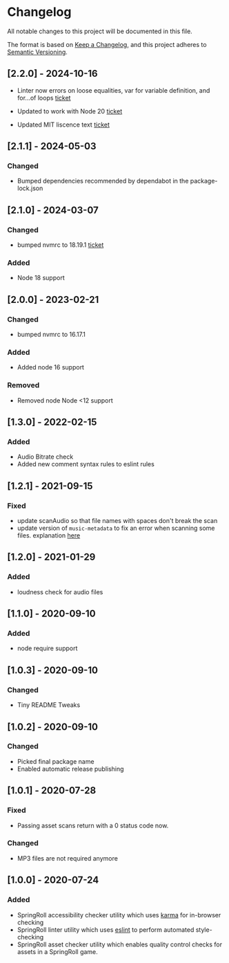 # Changelog
All notable changes to this project will be documented in this file.

The format is based on [Keep a Changelog](https://keepachangelog.com/en/1.0.0/),
and this project adheres to [Semantic Versioning](https://semver.org/spec/v2.0.0.html).

## [2.2.0] - 2024-10-16
- Linter now errors on loose equalities, var for variable definition, and for...of loops [ticket](https://www.pivotaltracker.com/story/show/188211631)

- Updated to work with Node 20 [ticket](https://www.pivotaltracker.com/story/show/188228334)

- Updated MIT liscence text [ticket](https://www.pivotaltracker.com/story/show/188078323)

## [2.1.1] - 2024-05-03

### Changed
- Bumped dependencies recommended by dependabot in the package-lock.json

## [2.1.0] - 2024-03-07

### Changed

- bumped nvmrc to 18.19.1 [ticket](https://www.pivotaltracker.com/story/show/186235180)

### Added

- Node 18 support


## [2.0.0] - 2023-02-21

### Changed

- bumped nvmrc to 16.17.1

### Added

- Added node 16 support

### Removed

 - Removed node Node <12 support 

 ## [1.3.0] - 2022-02-15

### Added

- Audio Bitrate check
- Added new comment syntax rules to eslint rules

## [1.2.1] - 2021-09-15

### Fixed

- update scanAudio so that file names with spaces don't break the scan
- update version of `music-metadata` to fix an error when scanning some files. explanation [here](https://github.com/Borewit/music-metadata/issues/856)


## [1.2.0] - 2021-01-29

### Added

- loudness check for audio files

## [1.1.0] - 2020-09-10
### Added

- node require support

## [1.0.3] - 2020-09-10

### Changed

- Tiny README Tweaks

## [1.0.2] - 2020-09-10

### Changed

- Picked final package name
- Enabled automatic release publishing

## [1.0.1] - 2020-07-28

### Fixed

- Passing asset scans return with a 0 status code now.

### Changed

- MP3 files are not required anymore

## [1.0.0] - 2020-07-24

### Added

- SpringRoll accessibility checker utility which uses [karma](https://karma-runner.github.io/4.0/index.html)
  for in-browser checking
- SpringRoll linter utility which uses [eslint](https://eslint.org/) to perform automated style-checking
- SpringRoll asset checker utility which enables quality control checks for assets in a SpringRoll game.
